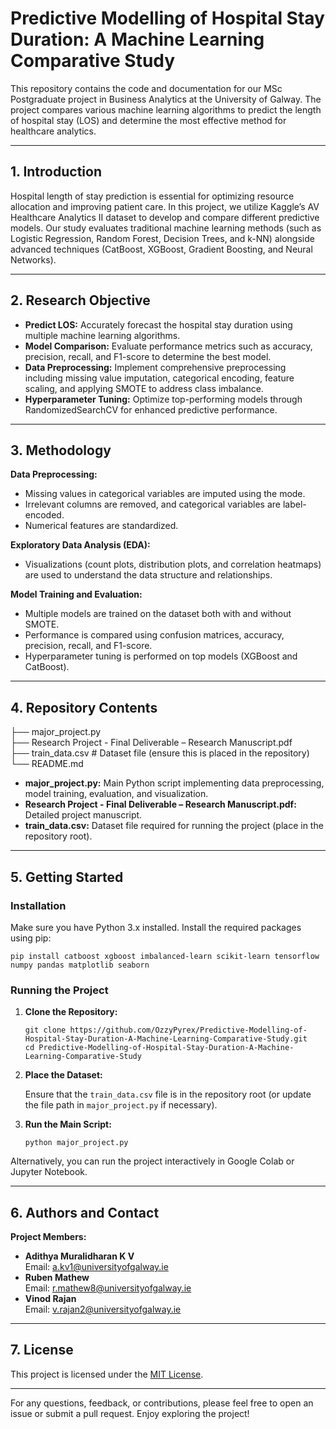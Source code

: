 # Predictive Modelling of Hospital Stay Duration: A Machine Learning Comparative Study

This repository contains the code and documentation for our MSc Postgraduate project in Business Analytics at the University of Galway. The project compares various machine learning algorithms to predict the length of hospital stay (LOS) and determine the most effective method for healthcare analytics.

---

## 1. Introduction

Hospital length of stay prediction is essential for optimizing resource allocation and improving patient care. In this project, we utilize Kaggle’s AV Healthcare Analytics II dataset to develop and compare different predictive models. Our study evaluates traditional machine learning methods (such as Logistic Regression, Random Forest, Decision Trees, and k-NN) alongside advanced techniques (CatBoost, XGBoost, Gradient Boosting, and Neural Networks).

---

## 2. Research Objective

- **Predict LOS:** Accurately forecast the hospital stay duration using multiple machine learning algorithms.
- **Model Comparison:** Evaluate performance metrics such as accuracy, precision, recall, and F1-score to determine the best model.
- **Data Preprocessing:** Implement comprehensive preprocessing including missing value imputation, categorical encoding, feature scaling, and applying SMOTE to address class imbalance.
- **Hyperparameter Tuning:** Optimize top-performing models through RandomizedSearchCV for enhanced predictive performance.

---

## 3. Methodology

**Data Preprocessing:**  
- Missing values in categorical variables are imputed using the mode.
- Irrelevant columns are removed, and categorical variables are label-encoded.
- Numerical features are standardized.

**Exploratory Data Analysis (EDA):**  
- Visualizations (count plots, distribution plots, and correlation heatmaps) are used to understand the data structure and relationships.

**Model Training and Evaluation:**  
- Multiple models are trained on the dataset both with and without SMOTE.
- Performance is compared using confusion matrices, accuracy, precision, recall, and F1-score.
- Hyperparameter tuning is performed on top models (XGBoost and CatBoost).

---

## 4. Repository Contents

├── major_project.py  
├── Research Project - Final Deliverable – Research Manuscript.pdf  
├── train_data.csv          # Dataset file (ensure this is placed in the repository)  
└── README.md

- **major_project.py:** Main Python script implementing data preprocessing, model training, evaluation, and visualization.
- **Research Project - Final Deliverable – Research Manuscript.pdf:** Detailed project manuscript.
- **train_data.csv:** Dataset file required for running the project (place in the repository root).

---

## 5. Getting Started

### Installation

Make sure you have Python 3.x installed. Install the required packages using pip:

    pip install catboost xgboost imbalanced-learn scikit-learn tensorflow numpy pandas matplotlib seaborn

### Running the Project

1. **Clone the Repository:**

       git clone https://github.com/OzzyPyrex/Predictive-Modelling-of-Hospital-Stay-Duration-A-Machine-Learning-Comparative-Study.git
       cd Predictive-Modelling-of-Hospital-Stay-Duration-A-Machine-Learning-Comparative-Study

2. **Place the Dataset:**

   Ensure that the `train_data.csv` file is in the repository root (or update the file path in `major_project.py` if necessary).

3. **Run the Main Script:**

       python major_project.py

Alternatively, you can run the project interactively in Google Colab or Jupyter Notebook.

---

## 6. Authors and Contact

**Project Members:**

- **Adithya Muralidharan K V**  
  Email: a.kv1@universityofgalway.ie
- **Ruben Mathew**  
  Email: r.mathew8@universityofgalway.ie
- **Vinod Rajan**  
  Email: v.rajan2@universityofgalway.ie

---

## 7. License

This project is licensed under the [MIT License](LICENSE).

---

For any questions, feedback, or contributions, please feel free to open an issue or submit a pull request. Enjoy exploring the project!
